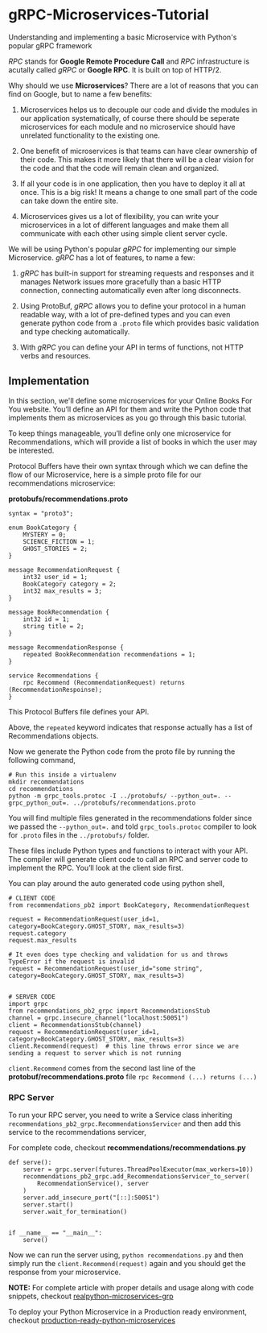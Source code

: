 # gRPC-Microservices-Tutorial
Understanding and implementing a basic Microservice with Python's popular gRPC framework

*RPC* stands for **Google Remote Procedure Call** and *RPC* infrastructure is acutally called *gRPC* or **Google RPC**. It is built on top of HTTP/2.

Why should we use **Microservices**? There are a lot of reasons that you can find on Google, but to name a few benefits:

1. Microservices helps us to decouple our code and divide the modules in our application systematically, of course there should be seperate microservices for each module and no microservice should have unrelated functionality to the existing one.

2. One benefit of microservices is that teams can have clear ownership of their code. This makes it more likely that there will be a clear vision for the code and that the code will remain clean and organized.

3. If all your code is in one application, then you have to deploy it all at once. This is a big risk! It means a change to one small part of the code can take down the entire site.

4. Microservices gives us a lot of flexibility, you can write your microservices in a lot of different languages and make them all communicate with each other using simple client server cycle.


We will be using Python's popular *gRPC* for implementing our simple Microservice. *gRPC* has a lot of features, to name a few:

1. *gRPC* has built-in support for streaming requests and responses and it manages Network issues more gracefully than a basic HTTP connection, connecting automatically even after long disconnects.

2. Using ProtoBuf, *gRPC* allows you to define your protocol in a human readable way, with a lot of pre-defined types and you can even generate python code from a `.proto` file which provides basic validation and type checking automatically.

3. With *gRPC* you can define your API in terms of functions, not HTTP verbs and resources.


## Implementation

In this section, we'll define some microservices for your Online Books For You website. You’ll define an API for them and write the Python code that implements them as microservices as you go through this basic tutorial.

To keep things manageable, you’ll define only one microservice for Recommendations, which will provide a list of books in which the user may be interested.


Protocol Buffers have their own syntax through which we can define the flow of our Microservice, here is a simple proto file for our recommendations microservice:

**protobufs/recommendations.proto**
```
syntax = "proto3";

enum BookCategory {
    MYSTERY = 0;
    SCIENCE_FICTION = 1;
    GHOST_STORIES = 2;
}

message RecommendationRequest {
    int32 user_id = 1;
    BookCategory category = 2;
    int32 max_results = 3;
}

message BookRecommendation {
    int32 id = 1;
    string title = 2;
}

message RecommendationResponse {
    repeated BookRecommendation recommendations = 1;
}

service Recommendations {
    rpc Recommend (RecommendationRequest) returns (RecommendationRespoinse);
}
```

This Protocol Buffers file defines your API.

Above, the `repeated` keyword indicates that response actually has a list of Recommendations objects.

Now we generate the Python code from the proto file by running the following command,

```
# Run this inside a virtualenv
mkdir recommendations
cd recommendations
python -m grpc_tools.protoc -I ../protobufs/ --python_out=. --grpc_python_out=. ../protobufs/recommendations.proto
```

You will find multiple files generated in the recommendations folder since we passed the `--python_out=.` and told `grpc_tools.protoc` compiler to look for `.proto` files in the `../protobufs/` folder.

These files include Python types and functions to interact with your API. The compiler will generate client code to call an RPC and server code to implement the RPC. You’ll look at the client side first.

You can play around the auto generated code using python shell,

```
# CLIENT CODE
from recommendations_pb2 import BookCategory, RecommendationRequest

request = RecommendationRequest(user_id=1, category=BookCategory.GHOST_STORY, max_results=3)
request.category
request.max_results

# It even does type checking and validation for us and throws TypeError if the request is invalid
request = RecommendationRequest(user_id="some string", category=BookCategory.GHOST_STORY, max_results=3)


# SERVER CODE
import grpc
from recommendations_pb2_grpc import RecommendationsStub
channel = grpc.insecure_channel("localhost:50051")
client = RecommendationsStub(channel)
request = RecommendationRequest(user_id=1, category=BookCategory.GHOST_STORY, max_results=3)
client.Recommend(request)  # this line throws error since we are sending a request to server which is not running
```

`client.Recommend` comes from the second last line of the **protobuf/recommendations.proto** file `rpc Recommend (...) returns (...)`

### RPC Server
To run your RPC server, you need to write a Service class inheriting `recommendations_pb2_grpc.RecommendationsServicer` and then add this service to the recommendations servicer,

For complete code, checkout **recommendations/recommendations.py**
```
def serve():
    server = grpc.server(futures.ThreadPoolExecutor(max_workers=10))
    recommendations_pb2_grpc.add_RecommendationsServicer_to_server(
        RecommendationService(), server
    )
    server.add_insecure_port("[::]:50051")
    server.start()
    server.wait_for_termination()


if __name__ == "__main__":
    serve()
```

Now we can run the server using, `python recommendations.py` and then simply run the `client.Recommend(request)` again and you should get the response from your microservice.



**NOTE:** For complete article with proper details and usage along with code snippets, checkout [realpython-microservices-grp](https://realpython.com/python-microservices-grpc/)

To deploy your Python Microservice in a Production ready environment, checkout [production-ready-python-microservices](https://realpython.com/python-microservices-grpc/#production-ready-python-microservices)

